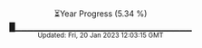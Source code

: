 <p align="center">
⏳Year Progress (5.34 %) <br>
█▁▁▁▁▁▁▁▁▁▁▁▁▁▁▁▁▁▁▁▁▁▁▁▁▁▁▁▁▁ <br>
<sub>Updated: Fri, 20 Jan 2023 12:03:15 GMT</sub>
</p>

